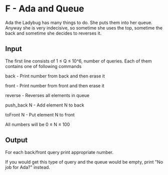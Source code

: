 # F - Ada and Queue

Ada the Ladybug has many things to do. She puts them into her queue. Anyway she is very indecisive, so sometime she uses the top, sometime the back and sometime she decides to reverses it.

## Input
The first line consists of 1 ≤ Q ≤ 10^6, number of queries. Each of them contains one of following commands

back - Print number from back and then erase it

front - Print number from front and then erase it

reverse - Reverses all elements in queue

push_back N - Add element N to back

toFront N - Put element N to front

All numbers will be 0 ≤ N ≤ 100

## Output
For each back/front query print appropriate number.

If you would get this type of query and the queue would be empty, print "No job for Ada?" instead.